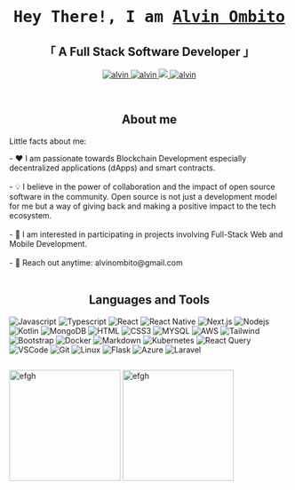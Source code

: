

<!-- Intro  -->

<h1 align="center">
        <samp> Hey There!, I am
                <b><a target="_blank" href="https://alvinombito.com">Alvin Ombito</a></b>
        </samp>
</h1>
<p align="center"> 
  <samp>
    <h2 align="center">
    「 A Full Stack Software Developer 」
    </h2>
  </samp>

<p align="center">
 <a href="https://alvin" target="blank">
  <img src="https://img.shields.io/badge/Portfolio-DC143C?style=for-the-badge&logo=hackthebox&logoColor=white" alt="alvin" />
 </a>
 <a href="https://linkedin.com/in/al" target="_blank">
  <img src="https://img.shields.io/badge/LinkedIn-0077B5?style=for-the-badge&logo=linkedin&logoColor=white" alt="alvin"/>
 </a>
 <a href="https://twitter.com/cash" target="_blank">
  <img src="https://img.shields.io/badge/-000000?style=for-the-badge&logo=X&logoColor=white" />
 </a>
 <a href="https://leetcode.com/Ombito/" target="_blank">
  <img src="https://img.shields.io/badge/Leetcode-F0DB4F?style=for-the-badge&logo=leetcode&logoColor=white" alt="alvin" />
 </a> 
</p>
</p>
<br />

<!-- About Section -->
 <h2 align="center">About me</h2>
 
 <p>Little facts about me:</p>
<p>
 - ❤️ I am passionate towards Blockchain Development especially decentralized applications (dApps) and smart contracts. <br/><br/>
 - 💡 I believe in the power of collaboration and the impact of open source software in the community. Open source is not just a development model for me but a way of giving back and making a             positive impact to the tech ecosystem.<br/><br/>
 - 👯 I am interested in participating in projects involving Full-Stack Web and Mobile Development.<br/><br/>
 - 📧  Reach out anytime: alvinombito@gmail.com<br/><br/>
</p>


<h2 align="center">Languages and Tools</h2>

![Javascript](https://img.shields.io/badge/Javascript-F0DB4F?style=for-the-badge&labelColor=black&logo=javascript&logoColor=F0DB4F)
![Typescript](https://img.shields.io/badge/Typescript-007acc?style=for-the-badge&labelColor=black&logo=typescript&logoColor=007acc)
![React](https://img.shields.io/badge/-React-61DBFB?style=for-the-badge&labelColor=black&logo=react&logoColor=61DBFB)
![React Native](https://img.shields.io/badge/React_Native-20232A?style=for-the-badge&logo=react&logoColor=61DAFB)
![Next.js](https://img.shields.io/badge/next.js-F0DB4F?style=for-the-badge&logo=nextdotjs&logoColor=white)
![Nodejs](https://img.shields.io/badge/Nodejs-3C873A?style=for-the-badge&labelColor=black&logo=node.js&logoColor=3C873A)
![Kotlin](https://img.shields.io/badge/Kotlin-000000?style=for-the-badge&logo=kotlinlogoColor=white)
![MongoDB](https://img.shields.io/badge/MongoDB-4EA94B?style=for-the-badge&logo=mongodb&logoColor=white)
![HTML](https://img.shields.io/badge/HTML5-E34F26?style=for-the-badge&logo=html5&logoColor=white)
![CSS3](https://img.shields.io/badge/CSS3-1572B6?style=for-the-badge&logo=css3&logoColor=white)
![MYSQL](https://img.shields.io/badge/MYSQL-CC6699?style=for-the-badge&logo=mysql&logoColor=white)
![AWS](https://img.shields.io/badge/AWS-0170FE?style=for-the-badge&logo=aws&logoColor=white)
![Tailwind](https://img.shields.io/badge/Tailwind_CSS-092749?style=for-the-badge&logo=tailwindcss&logoColor=06B6D4&labelColor=000000)
![Bootstrap](https://img.shields.io/badge/Bootstrap-563D7C?style=for-the-badge&logo=bootstrap&logoColor=white)
![Docker](https://img.shields.io/badge/docker-2E7EEA?style=for-the-badge&logo=docker&logoColor=white)
![Markdown](https://img.shields.io/badge/Markdown-000000?style=for-the-badge&logo=markdown&logoColor=white)
![Kubernetes](https://img.shields.io/badge/Kubernetes-593D88?style=for-the-badge&logo=kubernetes&logoColor=white)
![React Query](https://img.shields.io/badge/-React_Query-FF4154?style=for-the-badge&logo=react%20query&logoColor=white)
![VSCode](https://img.shields.io/badge/Visual_Studio-0078d7?style=for-the-badge&logo=visual%20studio&logoColor=white)
![Git](https://img.shields.io/badge/Git-F05032?style=for-the-badge&logo=git&logoColor=white)
![Linux](https://img.shields.io/badge/linux-F0DB4F?style=for-the-badge&logo=linux&logoColor=white)
![Flask](https://img.shields.io/badge/flask-000000??style=for-the-badge&logo=flask&logoColor=white)
![Azure](https://img.shields.io/badge/azure-2E7EEA?style=for-the-badge&logo=azure&logoColor=white)
![Laravel](https://img.shields.io/badge/laravel-FF4154?style=for-the-badge&logo=laravel&logoColor=white) 

<!-- <p align="left">
  <a href="https://github.com/alsiam?tab=repositories" target="_blank"><img alt="All Repositories" title="All Repositories" src="https://img.shields.io/badge/-All%20Repos-2962FF?style=for-the-badge&logo=koding&logoColor=white"/></a>
</p>-->
<p align="center">
  <a href="https://github.com/Ombito">
    <img src="https://github-readme-streak-stats.herokuapp.com/?user=alsiam&theme=radical&border=7F3FBF&background=0D1117" alt=""/>
  </a>
</p>
<div>
  <img style="height: 200px; width="49.5%;" src="https://github-readme-stats.vercel.app/api/top-langs?username=Ombito&theme=react&border_color=7F3FBF&bg_color=0D1117&title_color=F85D7F&icon_color=F8D866&show_icons=true&locale=en&layout=compact" alt="efgh" />
  <img style="height: 200px; width="49.5%;" src="https://github-readme-stats.vercel.app/api?username=Ombito&theme=react&border_color=7F3FBF&bg_color=0D1117&title_color=F85D7F&icon_color=F8D866&show_icons=true&locale=en" alt="efgh" />
</div>


<!--<p align="center">
  <a href="https://github.com/Ombito">
    <img src="https://github-profile-summary-cards.vercel.app/api/cards/profile-details?username=Ombito&theme=radical" alt="Al Siam's GitHub Contribution"/>
  </a>
</p>
<a> 
    <a href="https://github.com/Ombito"><img alt="Alvin Ombito's Github Stats" src="https://denvercoder1-github-readme-stats.vercel.app/api?username=Ombito&show_icons=true&count_private=true&theme=react&border_color=7F3FBF&bg_color=0D1117&title_color=F85D7F&icon_color=F8D866" /></a>
  <a href="https://github.com/Ombito"><img alt="Alvin Ombito's Top Languages" src="https://denvercoder1-github-readme-stats.vercel.app/api/top-langs/?username=Ombito&langs_count=8&layout=compact&theme=react&border_color=7F3FBF&bg_color=0D1117&title_color=F85D7F&icon_color=F8D866" /></a>
</a>


<!--![Alvin Ombito's Graph](https://github-readme-activity-graph.vercel.app/graph?username=Ombito&custom_title=Alvin%20Ombito's%20GitHub%20Activity%20Graph&bg_color=0D1117&color=7F3FBF&line=7F3FBF&point=7F3FBF&area_color=FFFFFF&title_color=FFFFFF&area=true)-->

<!--<p><img align="left" src="https://github-readme-stats.vercel.app/api/top-langs?username=Ombito&theme=react&border_color=7F3FBF&bg_color=0D1117&title_color=F85D7F&icon_color=F8D866"&show_icons=true&locale=en&layout=compact" alt="efgh" //></p>

<p>&nbsp;<img align="center" src="https://github-readme-stats.vercel.app/api?username=Ombito&theme=react&border_color=7F3FBF&bg_color=0D1117&title_color=F85D7F&icon_color=F8D866"&show_icons=true&locale=en" alt="efgh" /></p>-->








